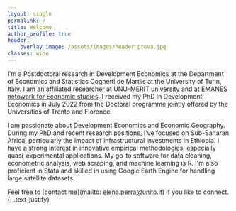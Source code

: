 ```yaml
---
layout: single
permalink: /
title: Welcome
author_profile: true
header:
    overlay_image: /assets/images/header_prova.jpg
classes: wide
---
```



I'm a Postdoctoral research in Development Economics at the Department of Economics and Statistics Cognetti de Martiis at the University of Turin, Italy. I am an affiliated researcher at [UNU-MERIT university](https://www.merit.unu.edu/about-us/profile/?staff_id=4612) and at [EMANES netowork for Economic studies](https://emnes.org/about-us/fellows/). I received my PhD in Development Economics in July 2022 from the Doctoral programme jointly offered by the Universities of Trento and Florence. 

I am passionate about Development Economics and Economic Geography. During my PhD and recent research positions, I've focused on Sub-Saharan Africa, particularly the impact of infrastructural investments in Ethiopia. I have a strong interest in innovative empirical methodologies, especially quasi-experimental applications. My go-to software for data cleaning, econometric analysis, web scraping, and machine learning is R. I'm also proficient in Stata and skilled in using Google Earth Engine for handling large satellite datasets.

Feel free to [contact me](mailto: elena.perra@unito.it) if you like to connect.
{: .text-justify}





